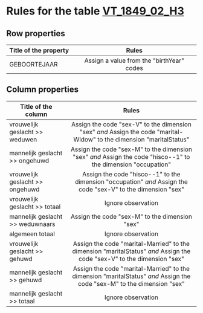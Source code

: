 # Rules for the table [VT_1849_02_H3](https://github.com/cgueret/DataDump/blob/master/xls-marked/VT_1849_02_H3_marked.xls?raw=true)
## Row properties
| Title of the property | Rules |
| --------------------- |:-----:|
| GEBOORTEJAAR | Assign a value from the "birthYear" codes |
## Column properties
| Title of the column | Rules |
| --------------------- |:-----:|
| vrouwelijk geslacht >> weduwen | Assign the code "sex-V" to the dimension "sex" *and* Assign the code "marital-Widow" to the dimension "maritalStatus" |
| mannelijk geslacht >> ongehuwd | Assign the code "sex-M" to the dimension "sex" *and* Assign the code "hisco--1" to the dimension "occupation" |
| vrouwelijk geslacht >> ongehuwd | Assign the code "hisco--1" to the dimension "occupation" *and* Assign the code "sex-V" to the dimension "sex" |
| vrouwelijk geslacht >> totaal | Ignore observation |
| mannelijk geslacht >> weduwnaars | Assign the code "sex-M" to the dimension "sex" |
| algemeen totaal | Ignore observation |
| vrouwelijk geslacht >> gehuwd | Assign the code "marital-Married" to the dimension "maritalStatus" *and* Assign the code "sex-V" to the dimension "sex" |
| mannelijk geslacht >> gehuwd | Assign the code "marital-Married" to the dimension "maritalStatus" *and* Assign the code "sex-M" to the dimension "sex" |
| mannelijk geslacht >> totaal | Ignore observation |
